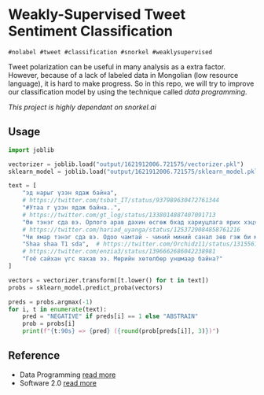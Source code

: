 # Weakly-Supervised Tweet Sentiment Classification

`#nolabel #tweet #classification #snorkel #weaklysupervised`

Tweet polarization can be useful in many analysis as a extra factor. However, because of a lack of labeled data in Mongolian (low resource language), it is hard to make progress. So in this repo, we will try to improve our classification model by using the technique called *data programming*.

*This project is highly dependant on snorkel.ai*


## Usage

```python
import joblib

vectorizer = joblib.load("output/1621912006.721575/vectorizer.pkl")
sklearn_model = joblib.load("output/1621912006.721575/sklearn_model.pkl")

text = [
    "эд нарыг үзэн ядаж байна",
    # https://twitter.com/tsbat_IT/status/937989630472761344
    "#Утаа г үзэн ядаж байна..",
    # https://twitter.com/gt_log/status/1338014887407091713
    "Өө тэнэг сда вэ. Орлого арав дахин өсгөж бхад хариуцлага ярих хэцүү шд гшш",
    # https://twitter.com/hariad_uyanga/status/1253729084858761216
    "Чи ямар тэнэг сда вэ. Одоо чамтай - чиний миний санал зөв гэж би маргах уу",
    "Shaa shaa T1 sda",  # https://twitter.com/Orchidz11/status/1315561414883500032
    # https://twitter.com/enzia3/status/1396662686042238981
    "Гоё сайхан үгс яахав ээ. Мөрийн хөтөлбөр уншмаар байна?"
]

vectors = vectorizer.transform([t.lower() for t in text])
probs = sklearn_model.predict_proba(vectors)

preds = probs.argmax(-1)
for i, t in enumerate(text):
    pred = "NEGATIVE" if preds[i] == 1 else "ABSTRAIN"
    prob = probs[i]
    print(f"{t:90s} => {pred} ({round(prob[preds[i]], 3)})")
```


## Reference
* Data Programming [read more](https://arxiv.org/abs/1605.07723)
* Software 2.0 [read more](https://karpathy.medium.com/software-2-0-a64152b37c35)

